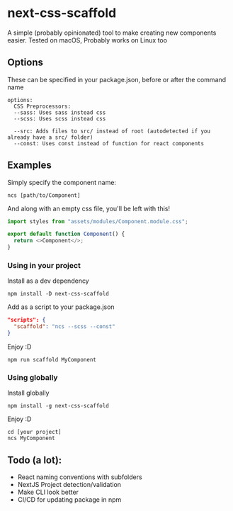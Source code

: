 # next-css-scaffold

A simple (probably opinionated) tool to make creating new components easier.
Tested on macOS, Probably works on Linux too

## Options

These can be specified in your package.json, before or after the command name

```
options:
  CSS Preprocessors:
  --sass: Uses sass instead css
  --scss: Uses scss instead css

  --src: Adds files to src/ instead of root (autodetected if you already have a src/ folder)
  --const: Uses const instead of function for react components

```

## Examples

Simply specify the component name:

```
ncs [path/to/Component]
```

And along with an empty css file, you'll be left with this!

```typescript
import styles from "assets/modules/Component.module.css";

export default function Component() {
  return <>Component</>;
}
```

### Using in your project

Install as a dev dependency

```
npm install -D next-css-scaffold
```

Add as a script to your package.json

```json
"scripts": {
  "scaffold": "ncs --scss --const"
}
```

Enjoy :D

```
npm run scaffold MyComponent
```

### Using globally

Install globally

```
npm install -g next-css-scaffold
```

Enjoy :D

```
cd [your project]
ncs MyComponent
```

## Todo (a lot):

- React naming conventions with subfolders
- NextJS Project detection/validation
- Make CLI look better
- CI/CD for updating package in npm
